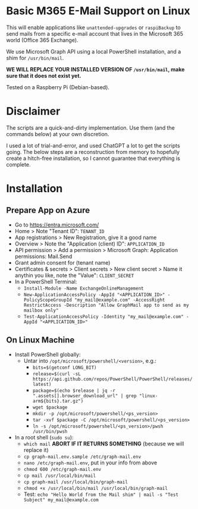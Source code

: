 # Basic M365 E-Mail Support on Linux

This will enable applications like `unattended-upgrades` or `raspiBackup` to send mails from a specific e-mail account that lives in the Microsoft 365 world (Office 365 Exchange).

We use Microsoft Graph API using a local PowerShell installation, and a shim for `/usr/bin/mail`.

**WE WILL REPLACE YOUR INSTALLED VERSION OF `/usr/bin/mail`, make sure that it does not exist yet.**

Tested on a Raspberry Pi (Debian-based).

# Disclaimer

The scripts are a quick-and-dirty implementation. Use them (and the commands below) at your own discretion.

I used a lot of trial-and-error, and used ChatGPT a lot to get the scripts going. The below steps are a reconstruction from memory to hopefully create a hitch-free installation, so I cannot guarantee that everything is complete.

# Installation

## Prepare App on Azure

- Go to https://entra.microsoft.com/
- Home > Note "Tenant ID": `TENANT_ID`
- App registrations > New Registration, give it a good name
- Overview > Note the "Application (client) ID": `APPLICATION_ID`
- API permission > Add a permission > Microsoft Graph: Application permissions: Mail.Send
- Grant admin consent for (tenant name)
- Certificates & secrets > Client secrets > New client secret > Name it anythin you like, note the "Value": `CLIENT_SECRET`
- In a PowerShell Terminal:
  - `Install-Module -Name ExchangeOnlineManagement`
  - `New-ApplicationAccessPolicy -AppId "<APPLICATION_ID>" -PolicyScopeGroupId "my_mail@example.com" -AccessRight RestrictAccess -Description "Allow GraphMail app to send as my mailbox only"`
  - `Test-ApplicationAccessPolicy -Identity "my_mail@example.com" -AppId "<APPLICATION_ID>"`


## On Linux Machine

- Install PowerShell globally:
  - Untar into `/opt/microsoft/powershell/<version>`, e.g.:
    - `bits=$(getconf LONG_BIT)`
    - `release=$(curl -sL https://api.github.com/repos/PowerShell/PowerShell/releases/latest)`
    - `package=$(echo $release | jq -r ".assets[].browser_download_url" | grep "linux-arm${bits}.tar.gz")`
    - `wget $package`
    - `mkdir -p /opt/microsoft/powershell/<ps_version>`
    - `tar -xvf $package -C /opt/microsoft/powershell/<ps_version>`
    - `ln -s /opt/microsoft/powershell/<ps_version>/pwsh /usr/bin/pwsh`
- In a root shell (`sudo su`):
  - `which mail` **ABORT IF IT RETURNS SOMETHING** (because we will replace it)
  - `cp graph-mail.env.sample /etc/graph-mail.env`
  - `nano /etc/graph-mail.env`, put in your info from above
  - `chmod 600 /etc/graph-mail.env`
  - `cp mail /usr/local/bin/mail`
  - `cp graph-mail /usr/local/bin/graph-mail`
  - `chmod +x /usr/local/bin/mail /usr/local/bin/graph-mail`
  - Test: `echo "Hello World from the Mail shim" | mail -s "Test Subject" my_mail@example.com`
